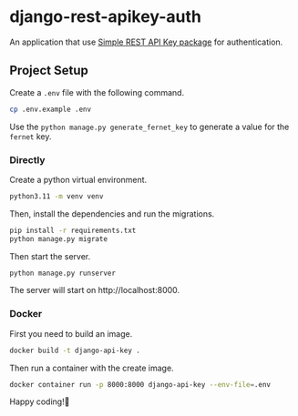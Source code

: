 # django-rest-apikey-auth

An application that use [Simple REST API Key package](https://github.com/koladev32/djangorestframework-simple-apikey) for authentication. 

## Project Setup 

Create a `.env` file with the following command.

```bash
cp .env.example .env
```

Use the `python manage.py generate_fernet_key` to generate a value for the `fernet` key.

### Directly

Create a python virtual environment. 

```bash
python3.11 -m venv venv
```

Then, install the dependencies and run the migrations.

```bash
pip install -r requirements.txt
python manage.py migrate
```

Then start the server. 

```bash
python manage.py runserver
```

The server will start on http://localhost:8000.

### Docker

First you need to build an image. 

```bash
docker build -t django-api-key .
```

Then run a container with the create image. 

```bash
docker container run -p 8000:8000 django-api-key --env-file=.env
```

Happy coding!🚀
